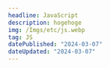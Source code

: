 ```yaml
---
headline: JavaScript
description: hogehoge
img: /Imgs/etc/js.webp
tag: JS
datePublished: "2024-03-07"
dateUpdated: "2024-03-07"
---
```


